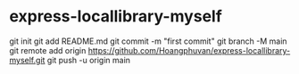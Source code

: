 # express-locallibrary-myself

git init
git add README.md
git commit -m "first commit"
git branch -M main
git remote add origin https://github.com/Hoangphuvan/express-locallibrary-myself.git
git push -u origin main
